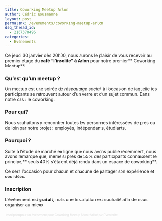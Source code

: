 ```yaml
---
title: Coworking Meetup Arlon
author: Cédric Bousmanne
layout: post
permalink: /evenements/coworking-meetup-arlon
dsq_thread_id:
  - 2167370496
categories:
  - Evénements
---
```

Ce jeudi 30 janvier dès 20h00, nous aurons le plaisir de vous recevoir au premier étage du **café &#8220;l&#8217;insolite&#8221; à Arlon** pour notre premier** Coworking Meetup**.

### Qu&#8217;est qu&#8217;un meetup ?

Un meetup est une soirée de *réseautage social*, à l&#8217;occasion de laquelle les participants se retrouvent autour d&#8217;un verre et d&#8217;un sujet commun. Dans notre cas : le coworking.

### Pour qui?

Nous souhaitons y rencontrer toutes les personnes intéressées de près ou de loin par notre projet : employés, indépendants, étudiants.

### Pourquoi ?

Suite à l&#8217;étude de marché en ligne que nous avons publié récemment, nous avons remarqué que, même si près de 55% des participants connaissent le principe,** seuls 40% s&#8217;étaient déjà rendu dans un espace de coworking**.

Ce sera l&#8217;occasion pour chacun et chacune de partager son expérience et ses idées.

### Inscription

L&#8217;événement est **gratuit**, mais une inscription est souhaité afin de nous organiser au mieux

<div style="width: 100%; text-align: left;">
  <p>
  </p>
  
  <div style="font-family: Helvetica, Arial; font-size: 10px; padding: 5px 0 5px; margin: 2px; width: 100%; text-align: left;">
    <a style="color: #ddd; text-decoration: none;" href="http://www.eventbrite.fr/r/etckt" target="_blank">Inscription pour un événement</a><span style="color: #ddd;"> pour </span><a style="color: #ddd; text-decoration: none;" href="https://www.eventbrite.fr/e/billets-coworking-meetup-arlon-10321115735?ref=etckt" target="_blank">Coworking Meetup Arlon</a> <span style="color: #ddd;">réalisé par</span> <a style="color: #ddd; text-decoration: none;" href="http://www.eventbrite.fr?ref=etckt" target="_blank">Eventbrite</a>
  </div>
</div>